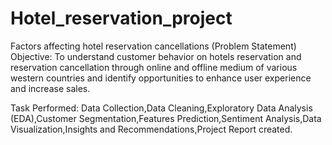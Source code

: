 # Hotel_reservation_project
Factors affecting hotel reservation cancellations (Problem Statement)
Objective: To understand customer behavior on hotels reservation and reservation cancellation through online and offline medium of various western countries and identify opportunities to enhance user experience and increase sales.

Task Performed:
Data Collection,Data Cleaning,Exploratory Data Analysis (EDA),Customer Segmentation,Features Prediction,Sentiment Analysis,Data Visualization,Insights and Recommendations,Project Report created.
